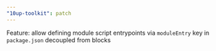 ```yaml
---
"10up-toolkit": patch
---
```


Feature: allow defining module script entrypoints via `moduleEntry` key in `package.json` decoupled from blocks
